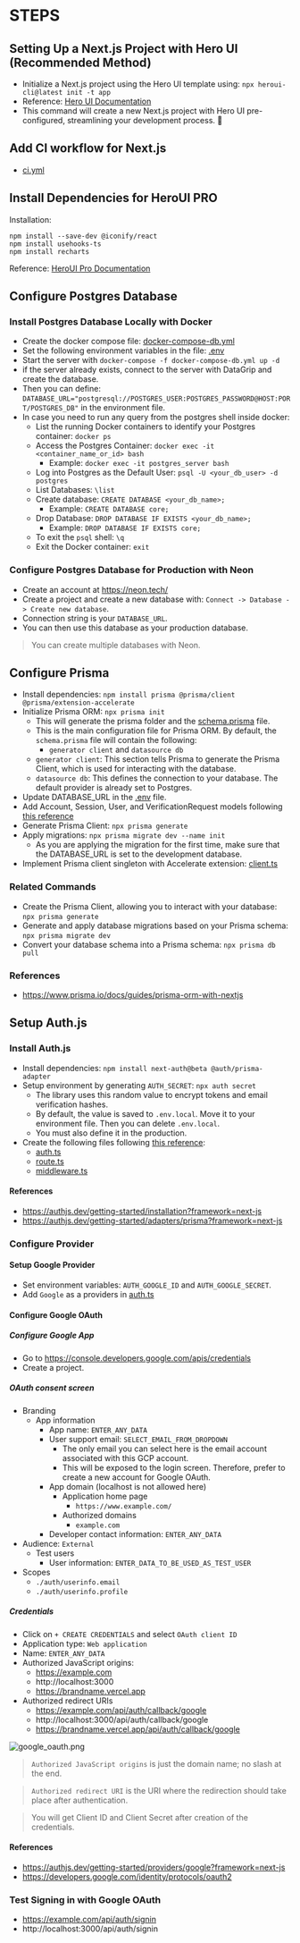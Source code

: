 # STEPS

## Setting Up a Next.js Project with Hero UI (Recommended Method)

* Initialize a Next.js project using the Hero UI template using: `npx heroui-cli@latest init -t app`
* Reference: [Hero UI Documentation](https://www.heroui.com/docs/frameworks/nextjs#heroui-cli-recommended)
* This command will create a new Next.js project with Hero UI pre-configured, streamlining your development process. 🚀

## Add CI workflow for Next.js

* [ci.yml](../.github/workflows/ci.yml)

## Install Dependencies for HeroUI PRO

Installation:

```shell
npm install --save-dev @iconify/react
npm install usehooks-ts
npm install recharts
```

Reference: [HeroUI Pro Documentation](https://www.heroui.pro/documentation)

## Configure Postgres Database

### Install Postgres Database Locally with Docker

* Create the docker compose file: [docker-compose-db.yml](../docker-compose-db.yml)
* Set the following environment variables in the file: [.env](../.env)
* Start the server with `docker-compose -f docker-compose-db.yml up -d`
* if the server already exists, connect to the server with DataGrip and create the database.
* Then you can define: `DATABASE_URL="postgresql://POSTGRES_USER:POSTGRES_PASSWORD@HOST:PORT/POSTGRES_DB"` in the environment file.
* In case you need to run any query from the postgres shell inside docker:
  * List the running Docker containers to identify your Postgres container: `docker ps`
  * Access the Postgres Container: `docker exec -it <container_name_or_id> bash`
    * Example: `docker exec -it postgres_server bash`
  * Log into Postgres as the Default User: `psql -U <your_db_user> -d postgres`
  * List Databases: `\list`
  * Create database: `CREATE DATABASE <your_db_name>;`
    * Example: `CREATE DATABASE core;`
  * Drop Database: `DROP DATABASE IF EXISTS <your_db_name>;`
    * Example: `DROP DATABASE IF EXISTS core;`
  * To exit the `psql` shell: `\q`
  * Exit the Docker container: `exit`

### Configure Postgres Database for Production with Neon

* Create an account at https://neon.tech/
* Create a project and create a new database with: `Connect -> Database -> Create new database`.
* Connection string is your `DATABASE_URL`.
* You can then use this database as your production database.

> You can create multiple databases with Neon.

## Configure Prisma

* Install dependencies: `npm install prisma @prisma/client @prisma/extension-accelerate`
* Initialize Prisma ORM: `npx prisma init`
  * This will generate the prisma folder and the [schema.prisma](../prisma/schema.prisma) file.
  * This is the main configuration file for Prisma ORM. By default, the `schema.prisma` file will contain the following:
    * `generator client` and `datasource db`
  * `generator client`: This section tells Prisma to generate the Prisma Client, which is used for interacting with the database.
  * `datasource db`: This defines the connection to your database. The default provider is already set to Postgres.
* Update DATABASE_URL in the [.env](../.env) file.
* Add Account, Session, User, and VerificationRequest models following [this reference](https://authjs.dev/getting-started/adapters/prisma?framework=next-js#schema)
* Generate Prisma Client: `npx prisma generate`
* Apply migrations: `npx prisma migrate dev --name init`
  * As you are applying the migration for the first time, make sure that the DATABASE_URL is set to the development database.
* Implement Prisma client singleton with Accelerate extension: [client.ts](../prisma/client.ts)

### Related Commands

* Create the Prisma Client, allowing you to interact with your database: `npx prisma generate`
* Generate and apply database migrations based on your Prisma schema: `npx prisma migrate dev`
* Convert your database schema into a Prisma schema: `npx prisma db pull`

### References

* https://www.prisma.io/docs/guides/prisma-orm-with-nextjs

## Setup Auth.js

### Install Auth.js

* Install dependencies: `npm install next-auth@beta @auth/prisma-adapter`
* Setup environment by generating `AUTH_SECRET`: `npx auth secret`
  * The library uses this random value to encrypt tokens and email verification hashes.
  * By default, the value is saved to `.env.local`. Move it to your environment file. Then you can delete `.env.local`.
  * You must also define it in the production.
* Create the following files following [this reference](https://authjs.dev/getting-started/installation?framework=next-js):
  * [auth.ts](../auth.ts)
  * [route.ts](../app/api/auth/%5B...nextauth%5D/route.ts)
  * [middleware.ts](../middleware.ts)

#### References

* https://authjs.dev/getting-started/installation?framework=next-js
* https://authjs.dev/getting-started/adapters/prisma?framework=next-js

### Configure Provider

#### Setup Google Provider

* Set environment variables: `AUTH_GOOGLE_ID` and `AUTH_GOOGLE_SECRET`.
* Add `Google` as a providers in [auth.ts](../auth.ts)

#### Configure Google OAuth

#####  Configure Google App

* Go to https://console.developers.google.com/apis/credentials
* Create a project.

##### OAuth consent screen

* Branding
  * App information
    * App name: `ENTER_ANY_DATA`
    * User support email: `SELECT_EMAIL_FROM_DROPDOWN`
      * The only email you can select here is the email account associated with this GCP account.
      * This will be exposed to the login screen. Therefore, prefer to create a new account for Google OAuth.
    * App domain (localhost is not allowed here)
      * Application home page
        * `https://www.example.com/`
      * Authorized domains
        * `example.com`
    * Developer contact information: `ENTER_ANY_DATA`
* Audience: `External`
  * Test users
    * User information: `ENTER_DATA_TO_BE_USED_AS_TEST_USER`
* Scopes
  * `./auth/userinfo.email`
  * `./auth/userinfo.profile`

##### Credentials

* Click on `+ CREATE CREDENTIALS` and select `OAuth client ID`
* Application type: `Web application`
* Name: `ENTER_ANY_DATA`
* Authorized JavaScript origins:
  * https://example.com
  * http://localhost:3000
  * https://brandname.vercel.app
* Authorized redirect URIs
  * https://example.com/api/auth/callback/google
  * http://localhost:3000/api/auth/callback/google
  * https://brandname.vercel.app/api/auth/callback/google

![google_oauth.png](images/google_oauth.png)

> `Authorized JavaScript origins` is just the domain name; no slash at the end.

> `Authorized redirect URI` is the URI where the redirection should take place after authentication.

> You will get Client ID and Client Secret after creation of the credentials.

#### References

* https://authjs.dev/getting-started/providers/google?framework=next-js
* https://developers.google.com/identity/protocols/oauth2

### Test Signing in with Google OAuth

* https://example.com/api/auth/signin
* http://localhost:3000/api/auth/signin
